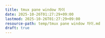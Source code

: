 ```yaml
---
title: tmux pane window 차이
date: 2025-10-26T01:27:29+09:00
lastmod: 2025-10-26T01:27:29+09:00
resource-path: temp/tmux pane window 차이.md
draft: true
---
```

